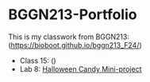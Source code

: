 # BGGN213-Portfolio

This is my classwork from BGGN213: (https://bioboot.github.io/bggn213_F24/)


- Class 15: ()
- Lab 8: [Halloween Candy Mini-project](https://github.com/theonlyjuangon/BGGN213-Portfolio/blob/main/Lab08%3A%20Halloween%20Candy%20Mini-Project/Class09.qmd)

